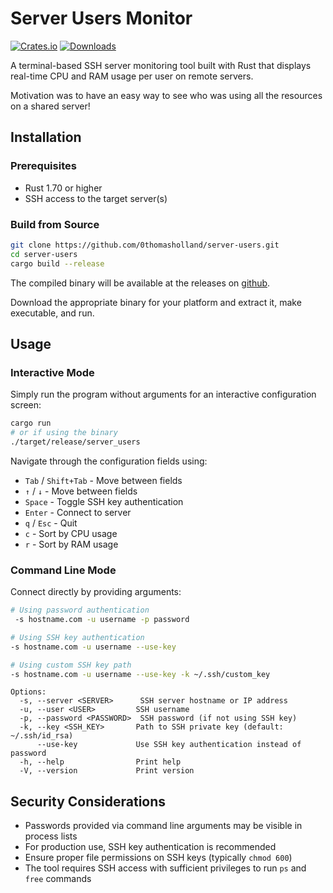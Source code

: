 # Server Users Monitor

[![Crates.io](https://img.shields.io/crates/v/server_users.svg)](https://crates.io/crates/server_users)
[![Downloads](https://img.shields.io/crates/d/server_users.svg)](https://crates.io/crates/server_users)

A terminal-based SSH server monitoring tool built with Rust that displays real-time CPU and RAM usage per user on remote servers.

Motivation was to have an easy way to see who was using all the resources on a shared server!

## Installation

### Prerequisites

- Rust 1.70 or higher
- SSH access to the target server(s)

### Build from Source

```bash
git clone https://github.com/0thomasholland/server-users.git
cd server-users
cargo build --release
```

The compiled binary will be available at the releases on [github](https://github.com/0thomasholland/server-users/releases).

Download the appropriate binary for your platform and extract it, make executable, and run.

## Usage

### Interactive Mode

Simply run the program without arguments for an interactive configuration screen:

```bash
cargo run
# or if using the binary
./target/release/server_users
```

Navigate through the configuration fields using:

- `Tab` / `Shift+Tab` - Move between fields
- `↑` / `↓` - Move between fields
- `Space` - Toggle SSH key authentication
- `Enter` - Connect to server
- `q` / `Esc` - Quit
- `c` - Sort by CPU usage
- `r` - Sort by RAM usage

### Command Line Mode

Connect directly by providing arguments:

```bash
# Using password authentication
 -s hostname.com -u username -p password

# Using SSH key authentication
-s hostname.com -u username --use-key

# Using custom SSH key path
-s hostname.com -u username --use-key -k ~/.ssh/custom_key
```

```
Options:
  -s, --server <SERVER>      SSH server hostname or IP address
  -u, --user <USER>         SSH username
  -p, --password <PASSWORD>  SSH password (if not using SSH key)
  -k, --key <SSH_KEY>       Path to SSH private key (default: ~/.ssh/id_rsa)
      --use-key             Use SSH key authentication instead of password
  -h, --help                Print help
  -V, --version             Print version
```

## Security Considerations

- Passwords provided via command line arguments may be visible in process lists
- For production use, SSH key authentication is recommended
- Ensure proper file permissions on SSH keys (typically `chmod 600`)
- The tool requires SSH access with sufficient privileges to run `ps` and `free` commands
